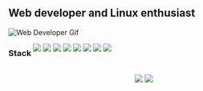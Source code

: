 <div>
    <h2>Web developer and Linux enthusiast</h2>
     <img src="https://media.giphy.com/media/Er3QVX48nt5ok/giphy.gif" alt="Web Developer Gif" />
    <div style="display: flex; gap: 4px; flex-wrap: wrap; margin-right: -4px;">
    <h3>Stack</h3>
        
[![](https://img.shields.io/badge/HTML5-E34F26.svg?style=for-the-badge&logo=HTML5&logoColor=white)](https://developer.mozilla.org/en-US/docs/Web/Guide/HTML/HTML5)
[![](https://img.shields.io/badge/CSS3-1572B6.svg?style=for-the-badge&logo=CSS3&logoColor=white)](https://developer.mozilla.org/en-US/docs/Web/CSS)
[![](https://img.shields.io/badge/Tailwind%20CSS-06B6D4.svg?style=for-the-badge&logo=Tailwind-CSS&logoColor=white)](https://tailwindcss.com/)
[![](https://img.shields.io/badge/JavaScript-F7DF1E.svg?style=for-the-badge&logo=JavaScript&logoColor=black)](https://developer.mozilla.org/en-US/docs/Web/JavaScript)
[![](https://img.shields.io/badge/React-61DAFB.svg?style=for-the-badge&logo=React&logoColor=black)](https://reactjs.org/)
[![](https://img.shields.io/badge/Astro-FF5D01.svg?style=for-the-badge&logo=Astro&logoColor=white)](https://astro.build/)
[![](https://img.shields.io/badge/C++-00599C.svg?style=for-the-badge&logo=c%2B%2B&logoColor=white)](https://www.cplusplus.com/)
[![](https://img.shields.io/badge/Python-3776AB.svg?style=for-the-badge&logo=python&logoColor=yellow&labelColor=1F4C80)](https://www.python.org/)

</div>
    <br/>
    <div style="float: right; width: 50%; padding-left: 1%;">
        <img src="http://github-profile-summary-cards.vercel.app/api/cards/repos-per-language?username=arcibyte&theme=city_lights&exclude=CSS,ShaderLab" />
        <img src="http://github-profile-summary-cards.vercel.app/api/cards/most-commit-language?username=arcibyte&theme=city_lights&exclude=CSS,ShaderLab" />
    </div>
    <div style="clear: both;"></div>
</div>
